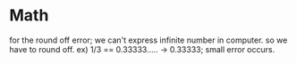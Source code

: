 # Math


for the round off error;
we can't express infinite number in computer.
so we have to round off.
ex) 1/3 == 0.33333..... -> 0.33333; 
small error occurs.
